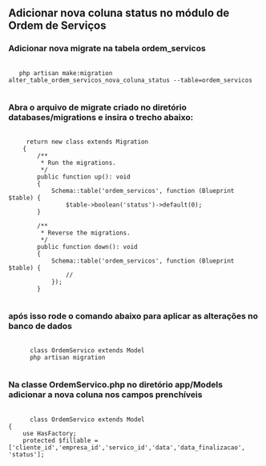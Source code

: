 ## Adicionar nova coluna status no módulo de Ordem de Serviços

### Adicionar nova migrate na tabela ordem_servicos

<pre class="language-php">
  <code class="language-php">
   php artisan make:migration alter_table_ordem_servicos_nova_coluna_status --table=ordem_servicos
  </code>
</pre>

### Abra o arquivo de migrate criado no diretório databases/migrations e insira o trecho abaixo:

<pre class="language-php">
  <code class="language-php">
     return new class extends Migration
    {
        /**
         * Run the migrations.
         */
        public function up(): void
        {
            Schema::table('ordem_servicos', function (Blueprint $table) {
                $table->boolean('status')->default(0);
        }
    
        /**
         * Reverse the migrations.
         */
        public function down(): void
        {
            Schema::table('ordem_servicos', function (Blueprint $table) {
                //
            });
        }
  </code>
</pre>

### após isso rode o comando abaixo para aplicar as alterações no banco de dados

<pre class="language-php">
  <code class="language-php">
      class OrdemServico extends Model
      php artisan migration
  </code>
</pre>

### Na classe OrdemServico.php no diretório app/Models adicionar a nova coluna nos campos prenchíveis

 
<pre class="language-php">
  <code class="language-php">
      class OrdemServico extends Model
{
    use HasFactory;
    protected $fillable = ['cliente_id','empresa_id','servico_id','data','data_finalizacao', 'status'];

  </code>
</pre>


